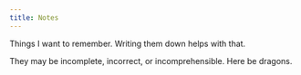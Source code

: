 ```yaml
---
title: Notes
---
```


Things I want to remember. Writing them down helps with that.

They may be incomplete, incorrect, or incomprehensible. Here be dragons.


